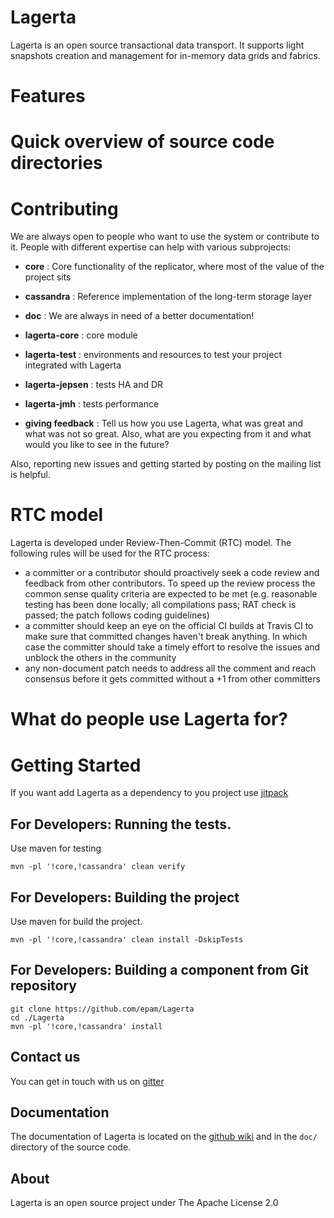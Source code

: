 Lagerta
==========================================

Lagerta is an open source transactional data transport. It supports light snapshots creation 
and management for in-memory data grids and fabrics.

Features
==========================================

Quick overview of source code directories
=========================================


Contributing
============

We are always open to people who want to use the system or contribute to it. 
People with different expertise can help with various subprojects:
    
* __core__ :    Core functionality of the replicator, where most of the value of the project sits
* __cassandra__ : Reference implementation of the long-term storage layer
* __doc__ : We are always in need of a better documentation!
* __lagerta-core__ : core module 
* __lagerta-test__ : environments and resources to test your project integrated with Lagerta
* __lagerta-jepsen__ : tests HA and DR
* __lagerta-jmh__ : tests performance

* __giving feedback__ : Tell us how you use Lagerta, what was great and what was not so great.
                        Also, what are you expecting from it and what would you like to see in the future?
 
Also, reporting new issues and getting started by posting on the mailing list is helpful.

RTC model
=========

Lagerta is developed under Review-Then-Commit (RTC) model. The following rules
will be used for the RTC process:
  * a committer or a contributor should proactively seek a code review and
    feedback from other contributors. To speed up the review process the common
    sense quality criteria are expected to be met (e.g. reasonable testing has
    been done locally; all compilations pass; RAT check is passed; the patch
    follows coding guidelines)
  * a committer should keep an eye on the official CI builds at
    Travis CI to make sure that committed changes haven't break anything. In
    which case the committer should take a timely effort to resolve the
    issues and unblock the others in the community
  * any non-document patch needs to address all the comment and reach consensus
    before it gets committed without a +1 from other committers

What do people use Lagerta for?
==================================


Getting Started
===============
If you want add Lagerta as a dependency to you project use [jitpack](https://jitpack.io)

For Developers: Running the tests.
----------------------------------
Use maven for testing
```$bash
mvn -pl '!core,!cassandra' clean verify
```

For Developers: Building the project
------------------------------------
Use maven for build the project.
```$bash
mvn -pl '!core,!cassandra' clean install -DskipTests
```

For Developers: Building a component from Git repository
--------------------------------------------------------
```$bash
git clone https://github.com/epam/Lagerta
cd ./Lagerta
mvn -pl '!core,!cassandra' install
```

Contact us
----------

You can get in touch with us on [gitter](https://gitter.im/lagerta-room/Lobby#)

## Documentation

The documentation of Lagerta is located on the [github wiki](https://github.com/epam/Lagerta/wiki) 
and in the `doc/` directory of the source code.

## About

Lagerta is an open source project under The Apache License 2.0